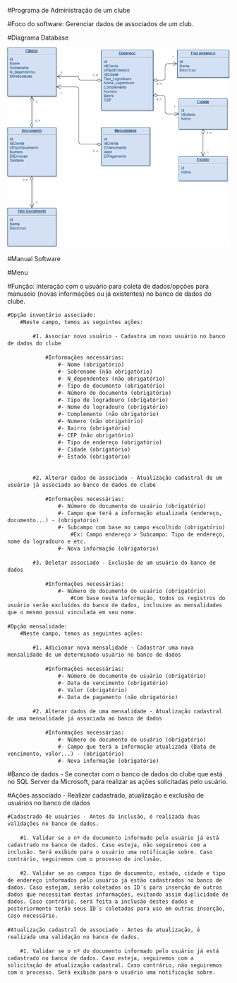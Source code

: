 #Programa de Administração de um clube

#Foco do software: Gerenciar dados de associados de um club.

#Diagrama Database

<img src="DB/Estrutura do database.png"/>

#Manual Software

#Menu

#Função: Interação com o usuário para coleta de dados/opções para manuseio (novas informações ou já existentes) no banco de dados do clube.

    #Opção inventário associado:
        #Neste campo, temos as seguintes ações:

            #1. Associar novo usuário - Cadastra um novo usuário no banco de dados do clube

                #Informações necessárias:
                    #- Nome (obrigatório)
                    #- Sobrenome (não obrigatório)
                    #- N_dependentes (não obrigatório)
                    #- Tipo de documento (obrigatório)
                    #- Número do documento (obrigatório)
                    #- Tipo de logradouro (obrigatório)
                    #- Nome do logradouro (obrigatório)
                    #- Complemento (não obrigatório)
                    #- Numero (não obrigatório)
                    #- Bairro (obrigatório)
                    #- CEP (não obrigatório)
                    #- Tipo de endereço (obrigatório)
                    #- Cidade (obrigatório)
                    #- Estado (obrigatório)


            #2. Alterar dados de associado - Atualização cadastral de um usuário já associado ao banco de dados do clube

                #Informações necessárias:
                    #- Número do documento do usuário (obrigatório)
                    #- Campo que terá a informação atualizada (endereço, documento...) - (obrigatório)
                    #- Subcampo com base no campo escolhido (obrigatório)
                        #Ex: Campo endereço > Subcampo: Tipo de endereço, nome do logradouro e etc.
                    #- Nova informação (obrigatório)

            #3. Deletar associado - Exclusão de um usuário do banco de dados

                #Informações necessárias:
                    #- Número do documento do usuário (obrigatório) 
                        #Com base nesta informação, todos os registros do usuário serão excluídos do banco de dados, inclusive as mensalidades que o mesmo possui vinculada em seu nome.

    #Opção mensalidade:
        #Neste campo, temos as seguintes ações:

            #1. Adicionar nova mensalidade - Cadastrar uma nova mensalidade de um determinado usuário no banco de dados

                #Informações necessárias:
                    #- Número do documento do usuário (obrigatório)
                    #- Data de vencimento (obrigatório)
                    #- Valor (obrigatório)
                    #- Data de pagamento (não obrigatório)

            #2. Alterar dados de uma mensalidade - Atualização cadastral de uma mensalidade já associada ao banco de dados

                #Informações necessárias:
                    #- Número do documento do usuário (obrigatório)
                    #- Campo que terá a informação atualizada (Data de vencimento, valor...) - (obrigatório)
                    #- Nova informação (obrigatório)

#Banco de dados - Se conectar com o banco de dados do clube que está no SQL Server da Microsoft, para realizar as ações solicitadas pelo usuário.

#Ações associado - Realizar cadastrado, atualização e exclusão de usuários no banco de dados

    #Cadastrado de usuários - Antes da inclusão, é realizada duas validações no banco de dados.

        #1. Validar se o nº do documento informado pelo usuário já está cadastrado no banco de dados. Caso esteja, não seguiremos com a inclusão. Será exibido para o usuário uma notificação sobre. Caso contrário, seguiremos com o processo de inclusão.

        #2. Validar se os campos tipo de documento, estado, cidade e tipo de endereço informados pelo usuário já estão cadastrados no banco de dados. Caso estejam, serão coletados os ID´s para inserção de outros dados que necessitam destas informações, evitando assim duplicidade de dados. Caso contrário, será feita a inclusão destes dados e posteriormente terão seus ID´s coletados para uso em outras inserção, caso necessário.

    #Atualização cadastral de associado - Antes da atualização, é realizada uma validação no banco de dados.

        #1. Validar se o nº do documento informado pelo usuário já está cadastrado no banco de dados. Caso esteja, seguiremos com a solicitação de atualização cadastral. Caso contrário, não seguiremos com o processo. Será exibido para o usuário uma notificação sobre.

